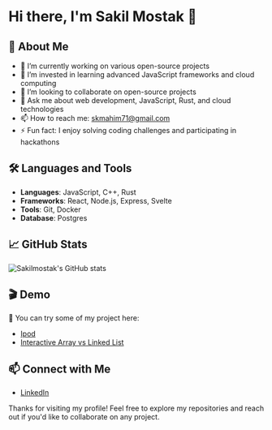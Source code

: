 # Hi there, I'm Sakil Mostak 👋

## 🚀 About Me

- 🔭 I’m currently working on various open-source projects
- 🌱 I’m invested in learning advanced JavaScript frameworks and cloud computing
- 👯 I’m looking to collaborate on open-source projects
- 💬 Ask me about web development, JavaScript, Rust, and cloud technologies
- 📫 How to reach me: skmahim71@gmail.com
- ⚡ Fun fact: I enjoy solving coding challenges and participating in hackathons

## 🛠️ Languages and Tools

- **Languages**: JavaScript, C++, Rust
- **Frameworks**: React, Node.js, Express, Svelte
- **Tools**: Git, Docker
- **Database**: Postgres

## 📈 GitHub Stats

![Sakilmostak's GitHub stats](https://github-readme-stats.vercel.app/api?username=Sakilmostak&show_icons=true&theme=radical)

  ## 🎬 Demo
🌟 You can try some of my project here:
  - [Ipod](https://ipod-clone.vercel.app/)
  - [Interactive Array vs Linked List](https://array-vs-linked-list.vercel.app/)


## 📫 Connect with Me

- [LinkedIn](https://www.linkedin.com/in/sakilmostak](https://www.linkedin.com/in/sk-sakil-mostak-0a7126233/))

Thanks for visiting my profile! Feel free to explore my repositories and reach out if you'd like to collaborate on any project.
